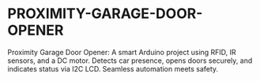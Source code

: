 # PROXIMITY-GARAGE-DOOR-OPENER
Proximity Garage Door Opener: A smart Arduino project using RFID, IR sensors, and a DC motor. Detects car presence, opens doors securely, and indicates status via I2C LCD. Seamless automation meets safety.
